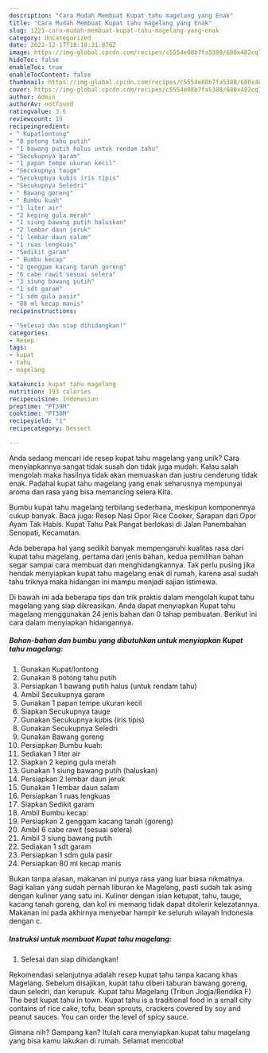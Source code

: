 ```yaml
---
description: "Cara Mudah Membuat Kupat tahu magelang yang Enak"
title: "Cara Mudah Membuat Kupat tahu magelang yang Enak"
slug: 1221-cara-mudah-membuat-kupat-tahu-magelang-yang-enak
category: Uncategorized
date: 2022-12-17T18:18:31.876Z
image: https://img-global.cpcdn.com/recipes/c5554e08b7fa5388/680x482cq70/kupat-tahu-magelang-foto-resep-utama.jpg
hideToc: false
enableToc: true
enableTocContent: false
thumbnail: https://img-global.cpcdn.com/recipes/c5554e08b7fa5388/680x482cq70/kupat-tahu-magelang-foto-resep-utama.jpg
cover: https://img-global.cpcdn.com/recipes/c5554e08b7fa5388/680x482cq70/kupat-tahu-magelang-foto-resep-utama.jpg
author: Admin
authorAv: notfound
ratingvalue: 3.6
reviewcount: 19
recipeingredient:
- " Kupatlontong"
- "8 potong tahu putih"
- "1 bawang putih halus untuk rendam tahu"
- "Secukupnya garam"
- "1 papan tempe ukuran kecil"
- "Secukupnya tauge"
- "Secukupnya kubis iris tipis"
- "Secukupnya Seledri"
- " Bawang goreng"
- " Bumbu kuah"
- "1 liter air"
- "2 keping gula merah"
- "1 siung bawang putih haluskan"
- "2 lembar daun jeruk"
- "1 lembar daun salam"
- "1 ruas lengkuas"
- "Sedikit garam"
- " Bumbu kecap"
- "2 genggam kacang tanah goreng"
- "6 cabe rawit sesuai selera"
- "3 siung bawang putih"
- "1 sdt garam"
- "1 sdm gula pasir"
- "80 ml kecap manis"
recipeinstructions:

- "Selesai dan siap dihidangkan!"
categories:
- Resep
tags:
- kupat
- tahu
- magelang

katakunci: kupat tahu magelang 
nutrition: 193 calories
recipecuisine: Indonesian
preptime: "PT39M"
cooktime: "PT38M"
recipeyield: "1"
recipecategory: Dessert

---
```





Anda sedang mencari ide resep kupat tahu magelang yang unik? Cara menyiapkannya sangat tidak susah dan tidak juga mudah. Kalau salah mengolah maka hasilnya tidak akan memuaskan dan justru cenderung tidak enak. Padahal kupat tahu magelang yang enak seharusnya mempunyai aroma dan rasa yang bisa memancing selera Kita.





Bumbu kupat tahu magelang terbilang sederhana, meskipun komponennya cukup banyak. Baca juga: Resep Nasi Opor Rice Cooker, Sarapan dari Opor Ayam Tak Habis. Kupat Tahu Pak Pangat berlokasi di Jalan Panembahan Senopati, Kecamatan.

Ada beberapa hal yang sedikit banyak mempengaruhi kualitas rasa dari kupat tahu magelang, pertama dari jenis bahan, kedua pemilihan bahan segar sampai cara membuat dan menghidangkannya. Tak perlu pusing jika hendak menyiapkan kupat tahu magelang enak di rumah, karena asal sudah tahu triknya maka hidangan ini mampu menjadi sajian istimewa.






Di bawah ini ada beberapa tips dan trik praktis dalam mengolah kupat tahu magelang yang siap dikreasikan. Anda dapat menyiapkan Kupat tahu magelang menggunakan 24 jenis bahan dan 0 tahap pembuatan. Berikut ini cara dalam menyiapkan hidangannya.

<!--inarticleads1-->

##### Bahan-bahan dan bumbu yang dibutuhkan untuk menyiapkan Kupat tahu magelang:

1. Gunakan  Kupat/lontong
1. Gunakan 8 potong tahu putih
1. Persiapkan 1 bawang putih halus (untuk rendam tahu)
1. Ambil Secukupnya garam
1. Gunakan 1 papan tempe ukuran kecil
1. Siapkan Secukupnya tauge
1. Gunakan Secukupnya kubis (iris tipis)
1. Gunakan Secukupnya Seledri
1. Gunakan  Bawang goreng
1. Persiapkan  Bumbu kuah:
1. Sediakan 1 liter air
1. Siapkan 2 keping gula merah
1. Gunakan 1 siung bawang putih (haluskan)
1. Persiapkan 2 lembar daun jeruk
1. Gunakan 1 lembar daun salam
1. Persiapkan 1 ruas lengkuas
1. Siapkan Sedikit garam
1. Ambil  Bumbu kecap:
1. Persiapkan 2 genggam kacang tanah (goreng)
1. Ambil 6 cabe rawit (sesuai selera)
1. Ambil 3 siung bawang putih
1. Sediakan 1 sdt garam
1. Persiapkan 1 sdm gula pasir
1. Persiapkan 80 ml kecap manis


Bukan tanpa alasan, makanan ini punya rasa yang luar biasa nikmatnya. Bagi kalian yang sudah pernah liburan ke Magelang, pasti sudah tak asing dengan kuliner yang satu ini. Kuliner dengan isian ketupat, tahu, tauge, kacang tanah goreng, dan kol ini memang tidak dapat ditolerir kelezatannya. Makanan ini pada akhirnya menyebar hampir ke seluruh wilayah Indonesia dengan c. 

<!--inarticleads2-->

##### Instruksi untuk membuat Kupat tahu magelang:


1. Selesai dan siap dihidangkan!

Rekomendasi selanjutnya adalah resep kupat tahu tanpa kacang khas Magelang. Sebelum disajikan, kupat tahu diberi taburan bawang goreng, daun seledri, dan kerupuk. Kupat tahu Magelang (Tribun Jogja/Rendika F) The best kupat tahu in town. Kupat tahu is a traditional food in a small city contains of rice cake, tofu, bean sprouts, crackers covered by soy and peanut sauces. You can order the level of spicy sauce. 

Gimana nih? Gampang kan? Itulah cara menyiapkan kupat tahu magelang yang bisa kamu lakukan di rumah. Selamat mencoba!
